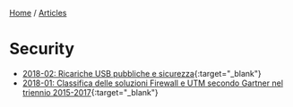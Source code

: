 [Home](/) / [Articles](/docs/articles)
# Security

* [2018-02: Ricariche USB pubbliche e sicurezza](2018-02/Ricariche%20USB%20pubbliche%20e%20sicurezza.pdf){:target="_blank"}
* [2018-01: Classifica delle soluzioni Firewall e UTM secondo Gartner nel triennio 2015-2017](2018-01/Classifica%20delle%20soluzioni%20Firewall%20e%20UTM%20secondo%20Gartner%20nel%20triennio%202015-2017.pdf){:target="_blank"}
